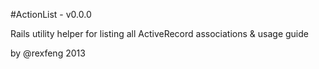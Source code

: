 #ActionList - v0.0.0

Rails utility helper for listing all ActiveRecord associations & usage guide

by @rexfeng 2013